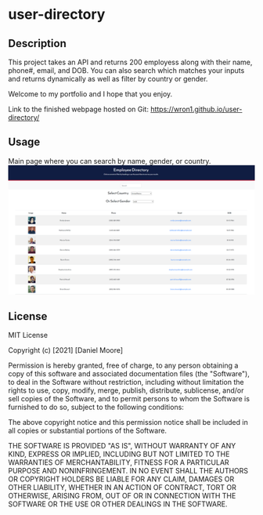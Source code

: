 # user-directory

## Description

This project takes an API and returns 200 employess along with their name, phone#, email, and DOB. You can also search which matches your inputs and returns dynamically as well as filter by country or gender.

Welcome to my portfolio and I hope that you enjoy.

Link to the finished webpage hosted on Git: https://wron1.github.io/user-directory/


## Usage

Main page where you can search by name, gender, or country.
![Screenshot 1](public/Capture.PNG?raw=true)


## License

MIT License

Copyright (c) [2021] [Daniel Moore]

Permission is hereby granted, free of charge, to any person obtaining a copy
of this software and associated documentation files (the "Software"), to deal
in the Software without restriction, including without limitation the rights
to use, copy, modify, merge, publish, distribute, sublicense, and/or sell
copies of the Software, and to permit persons to whom the Software is
furnished to do so, subject to the following conditions:

The above copyright notice and this permission notice shall be included in all
copies or substantial portions of the Software.

THE SOFTWARE IS PROVIDED "AS IS", WITHOUT WARRANTY OF ANY KIND, EXPRESS OR
IMPLIED, INCLUDING BUT NOT LIMITED TO THE WARRANTIES OF MERCHANTABILITY,
FITNESS FOR A PARTICULAR PURPOSE AND NONINFRINGEMENT. IN NO EVENT SHALL THE
AUTHORS OR COPYRIGHT HOLDERS BE LIABLE FOR ANY CLAIM, DAMAGES OR OTHER
LIABILITY, WHETHER IN AN ACTION OF CONTRACT, TORT OR OTHERWISE, ARISING FROM,
OUT OF OR IN CONNECTION WITH THE SOFTWARE OR THE USE OR OTHER DEALINGS IN THE
SOFTWARE.
